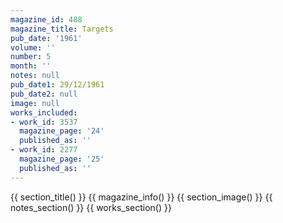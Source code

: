```yaml
---
magazine_id: 488
magazine_title: Targets
pub_date: '1961'
volume: ''
number: 5
month: ''
notes: null
pub_date1: 29/12/1961
pub_date2: null
image: null
works_included:
- work_id: 3537
  magazine_page: '24'
  published_as: ''
- work_id: 2277
  magazine_page: '25'
  published_as: ''
---
```


{{ section_title() }}
{{ magazine_info() }}
{{ section_image() }}
{{ notes_section() }}
{{ works_section() }}
